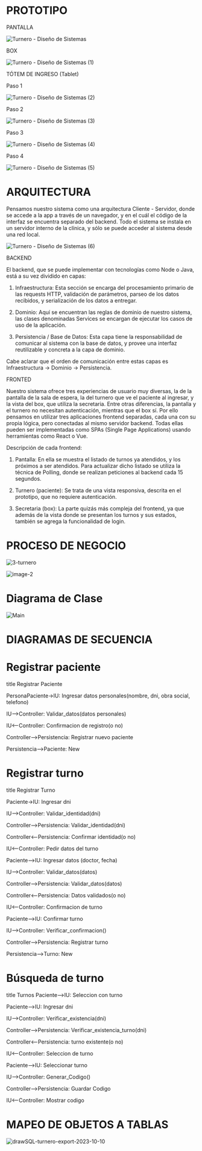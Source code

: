 # PROTOTIPO

PANTALLA

![Turnero - Diseño de Sistemas](https://github.com/JuanCruzGiorda/TrabajosPracticos/assets/114437428/26df90bf-925f-480b-bbd2-56716b9ff257)

BOX

![Turnero - Diseño de Sistemas (1)](https://github.com/JuanCruzGiorda/TrabajosPracticos/assets/114437428/8d1bb8a5-829d-4de2-b8ee-59199704cc74)

TÓTEM DE INGRESO (Tablet)

Paso 1

![Turnero - Diseño de Sistemas (2)](https://github.com/JuanCruzGiorda/TrabajosPracticos/assets/114437428/62e28a51-a323-4e58-a8bc-7e41ec5e7ec9)

Paso 2

![Turnero - Diseño de Sistemas (3)](https://github.com/JuanCruzGiorda/TrabajosPracticos/assets/114437428/967df7f0-1410-41b6-8387-480ee0301612)

Paso 3

![Turnero - Diseño de Sistemas (4)](https://github.com/JuanCruzGiorda/TrabajosPracticos/assets/114437428/82a73761-86e2-4f05-9475-d553eef94294)

Paso 4

![Turnero - Diseño de Sistemas (5)](https://github.com/JuanCruzGiorda/TrabajosPracticos/assets/114437428/cecce823-f5be-4d92-a063-6eebb03e4800)

# ARQUITECTURA

Pensamos nuestro sistema como una arquitectura Cliente - Servidor, donde se accede a la app a través de un navegador, y en el cuál el código de la interfaz se encuentra separado del backend. Todo el sistema se instala en un servidor interno de la clínica, y sólo se puede acceder al sistema desde una red local.

![Turnero - Diseño de Sistemas (6)](https://github.com/JuanCruzGiorda/TrabajosPracticos/assets/114437428/8cdf77b0-6524-4fe3-8b14-2592bff0b537)

BACKEND

El backend, que se puede implementar con tecnologías como Node o Java, está a su vez dividido en capas:

1. Infraestructura: Esta sección se encarga del procesamiento primario de las requests HTTP, validación de parámetros, parseo de los datos recibidos, y serialización de los datos a entregar.

2. Dominio: Aquí se encuentran las reglas de dominio de nuestro sistema, las clases denominadas Services se encargan de ejecutar los casos de uso de la aplicación.

3. Persistencia / Base de Datos: Esta capa tiene la responsabilidad de comunicar al sistema con la base de datos, y provee una interfaz reutilizable y concreta a la capa de dominio.

Cabe aclarar que el orden de comunicación entre estas capas es Infraestructura -> Dominio -> Persistencia.

FRONTED

Nuestro sistema ofrece tres experiencias de usuario muy diversas, la de la pantalla de la sala de espera, la del turnero que ve el paciente al ingresar, y la vista del box, que utiliza la secretaria. 
Entre otras diferencias, la pantalla y el turnero no necesitan autenticación, mientras que el box sí. Por ello pensamos en utilizar tres aplicaciones frontend separadas, cada una con su propia lógica, pero conectadas al mismo servidor backend. Todas ellas pueden ser implementadas como SPAs (Single Page Applications) usando herramientas como React o Vue.

Descripción de cada frontend:

1. Pantalla: En ella se muestra el listado de turnos ya atendidos, y los próximos a ser atendidos. Para actualizar dicho listado se utiliza la técnica de Polling, donde se realizan peticiones al backend cada 15 segundos.

2. Turnero (paciente): Se trata de una vista responsiva, descrita en el prototipo, que no requiere autenticación.

3. Secretaria (box): La parte quizás más compleja del frontend, ya que además de la vista donde se presentan los turnos y sus estados, también se agrega la funcionalidad de login.

# PROCESO DE NEGOCIO

![3-turnero](https://github.com/JuanCruzGiorda/TrabajosPracticos/assets/114437428/13bc5504-91fe-48fb-84c9-0f0577f1e692)

![image-2](https://github.com/JuanCruzGiorda/TrabajosPracticos/assets/114437428/3abc2c01-19d4-468a-b463-67989a41959b)

# Diagrama de Clase

![Main](https://github.com/JuanCruzGiorda/TrabajosPracticos/assets/114437428/665c3a29-c5b0-4c1b-a043-17387750387d)

# DIAGRAMAS DE SECUENCIA

# Registrar paciente

title Registrar Paciente

PersonaPaciente->IU: Ingresar datos personales(nombre, dni, obra social, telefono)

IU-->Controller: Validar_datos(datos personales)

IU<--Controller: Confirmacion de registro(o no)

Controller-->Persistencia: Registrar nuevo paciente

Persistencia-->Paciente: New

# Registrar turno

title Registrar Turno

Paciente->IU: Ingresar dni

IU-->Controller: Validar_identidad(dni)

Controller-->Persistencia: Validar_identidad(dni)

Controller<--Persistencia: Confirmar identidad(o no)

IU<--Controller: Pedir datos del turno 

Paciente-->IU: Ingresar datos (doctor, fecha)

IU-->Controller: Validar_datos(datos)

Controller-->Persistencia: Validar_datos(datos)

Controller<--Persistencia: Datos validados(o no)

IU<--Controller: Confirmacion de turno

Paciente-->IU: Confirmar turno

IU-->Controller: Verificar_confirmacion()

Controller-->Persistencia: Registrar turno

Persistencia-->Turno: New

# Búsqueda de turno

title Turnos
Paciente-->IU: Seleccion con turno

Paciente-->IU: Ingresar dni

IU-->Controller: Verificar_existencia(dni)

Controller-->Persistencia: Verificar_existencia_turno(dni)

Controller<--Persistencia: turno existente(o no)

IU<--Controller: Seleccion de turno

Paciente-->IU: Seleccionar turno

IU-->Controller: Generar_Codigo()

Controller-->Persistencia: Guardar Codigo

IU<--Controller: Mostrar codigo

# MAPEO DE OBJETOS A TABLAS
![drawSQL-turnero-export-2023-10-10](https://github.com/JuanCruzGiorda/TrabajosPracticos/assets/114437428/ae3347b7-07da-44b1-9bb8-eb1a7481e5f0)
